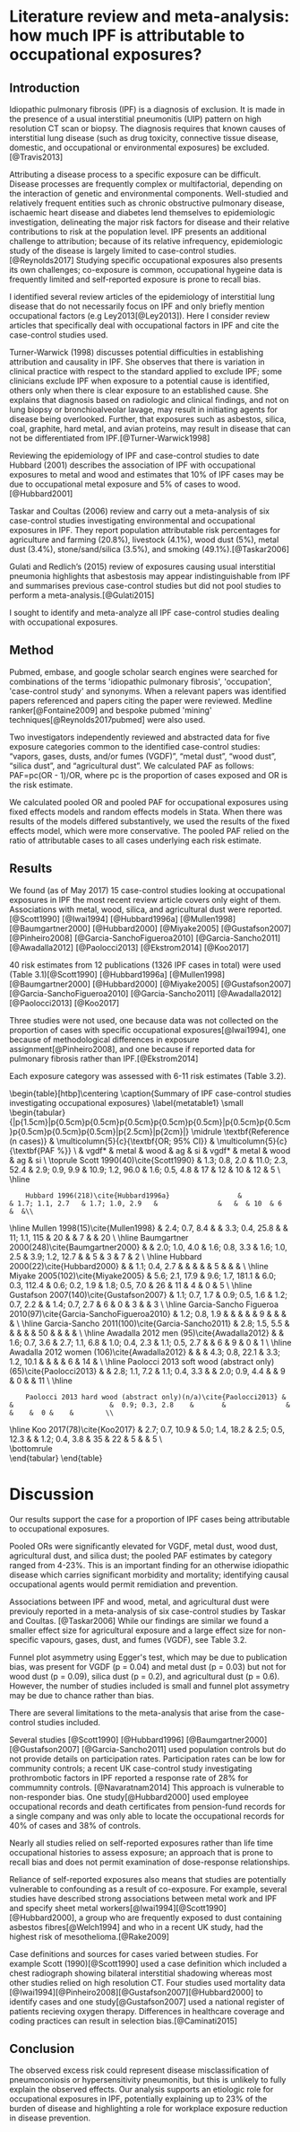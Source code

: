 # Literature review and meta-analysis: how much IPF is attributable to occupational exposures?

<!--
consider 'finishing off' lit search stuff and sticking more detail in here  - ?build a django app?    

consider revisiting meta-analysis using R and reviewing with cosetta

consider adding Kim 2017 and updating analysis
-->

## Introduction

Idiopathic pulmonary fibrosis (IPF) is a diagnosis of exclusion. It is made in the presence of a usual interstitial pneumonitis (UIP) pattern on high resolution CT scan or biopsy. The diagnosis requires that known causes of interstitial lung disease (such as drug toxicity, connective tissue disease, domestic, and occupational or environmental exposures) be excluded.[@Travis2013]

Attributing a disease process to a specific exposure can be difficult. Disease processes are frequently complex or multifactorial, depending on the interaction of genetic and environmental components. Well-studied and relatively frequent entities such as chronic obstructive pulmonary disease, ischaemic heart disease and diabetes lend themselves to epidemiologic investigation, delineating the major risk factors for disease and their relative contributions to
risk at the population level. IPF presents an additional challenge to attribution; because of its relative infrequency, epidemiologic study of the disease is largely limited to case-control studies.[@Reynolds2017] Studying specific occupational exposures also presents its own challenges; co-exposure is common, occupational hygeine data is frequently limited and self-reported exposure is prone to recall bias.

I identified several review articles of the epidemiology of interstitial lung disease that do not necessarily focus on IPF and only briefly mention occupational factors (e.g Ley2013[@Ley2013]). Here I consider review articles that specifically deal with occupational factors in IPF and cite the case-control studies used.

Turner-Warwick (1998) discusses potential difficulties in establishing attribution and causality in IPF. She observes that there is variation in clinical practice with respect to the standard applied to exclude IPF; some clinicians exclude IPF when exposure to a potential cause is identified, others only when there is clear exposure to an established cause. She explains that diagnosis based on radiologic and clinical findings, and not on lung biopsy or bronchioalveolar lavage, may result in initiating agents for disease being overlooked. Further, that exposures such as asbestos, silica, coal,
graphite, hard metal, and avian proteins, may result in disease that can not be differentiated from IPF.[@Turner-Warwick1998]

Reviewing the epidemiology of IPF and case-control studies to date Hubbard (2001) describes the association of IPF with occupational exposures to metal and wood and estimates that 10\% of IPF cases may be due to occupational metal exposure and 5\% of cases to wood.[@Hubbard2001]

Taskar and Coultas (2006) review and carry out a meta-analysis of six case-control studies investigating environmental and occupational exposures in IPF. They report population attributable risk percentages for agriculture and farming (20.8\%), livestock (4.1\%), wood dust (5\%), metal dust (3.4\%), stone/sand/silica (3.5\%), and smoking (49.1\%).[@Taskar2006]

Gulati and Redlich’s (2015) review of exposures causing usual interstitial pneumonia highlights that asbestosis may appear indistinguishable from IPF and summarises previous case-control studies but did not pool studies to perform a meta-analysis.[@Gulati2015]

I sought to identify and meta-analyze all IPF case-control studies dealing with occupational exposures.

## Method

Pubmed, embase, and google scholar search engines were searched for combinations of the terms 'idiopathic pulmonary fibrosis', 'occupation', 'case-control study' and synonyms. When a relevant papers was identified papers referenced and papers citing the paper were reviewed. Medline ranker[@Fontaine2009] and bespoke pubmed 'mining' techniques[@Reynolds2017pubmed] were also used.

Two investigators independently reviewed and abstracted data for five exposure categories
common to the identified case-control studies: “vapors, gases, dusts, and/or fumes (VGDF)”, “metal dust”, “wood dust”, “silica dust”, and “agricultural dust”. We calculated PAF as follows: PAF=pc(OR - 1)/OR, where pc is the proportion of cases exposed and OR is the risk estimate.  

We calculated pooled OR and pooled PAF for occupational exposures using fixed effects models and  random effects models in Stata. When there was  results of the models differed substantively, we used the results of the fixed effects model, which were more conservative. The pooled PAF relied on the ratio of attributable cases to all cases underlying each risk estimate.

## Results 

We found (as of May 2017) 15 case-control studies looking at occupational exposures in IPF the most recent review article covers only eight of them. Associations with metal, wood, silica, and agricultural dust were reported. [@Scott1990] [@Iwai1994] [@Hubbard1996a] [@Mullen1998] [@Baumgartner2000] [@Hubbard2000] [@Miyake2005] [@Gustafson2007] [@Pinheiro2008] [@Garcia-SanchoFigueroa2010] [@Garcia-Sancho2011] [@Awadalla2012] [@Paolocci2013] [@Ekstrom2014] [@Koo2017] 

40 risk estimates from 12 publications (1326 IPF cases in total) were used (Table 3.1)[@Scott1990] [@Hubbard1996a] [@Mullen1998] [@Baumgartner2000] [@Hubbard2000] [@Miyake2005] [@Gustafson2007] [@Garcia-SanchoFigueroa2010] [@Garcia-Sancho2011] [@Awadalla2012] [@Paolocci2013] [@Koo2017] 

Three studies were not used, one because data was not collected on the proportion of cases with specific occupational exposures[@Iwai1994], one because of methodological differences in exposure assignment[@Pinheiro2008], and one because if reported data for pulmonary fibrosis rather than IPF.[@Ekstrom2014] 

Each exposure category was assessed with 6-11 risk estimates (Table 3.2).

\begin{table}[htbp]\centering
\caption{Summary of IPF case-control studies investigating occupational exposures}
\label{metatable1}
\small
    \begin{tabular}{|p{1.5cm}|p{0.5cm}p{0.5cm}p{0.5cm}p{0.5cm}p{0.5cm}|p{0.5cm}p{0.5cm}p{0.5cm}p{0.5cm}p{0.5cm}|p{2.5cm}|p{2cm}|}
\midrule
\textbf{Reference (n cases)} & \multicolumn{5}{c}{\textbf{OR; 95\% CI}} & \multicolumn{5}{c}{\textbf{PAF \%}}  \\
        & vgdf* & metal & wood & ag & si & vgdf* & metal & wood & ag & si  \\
\toprule
        Scott 1990(40)\cite{Scott1990}                   & 1.3; 0.8, 2.0 & 11.0; 2.3, 52.4 & 2.9; 0.9, 9.9 & 10.9; 1.2, 96.0 & 1.6; 0.5, 4.8 & 17 & 12 & 10 & 12 & 5   \\
\hline

        Hubbard 1996(218)\cite{Hubbard1996a}                 &               & 1.7; 1.1, 2.7   & 1.7; 1.0, 2.9   &               &   &  & 10  & 6   &  &\\
\hline
        Mullen 1998(15)\cite{Mullen1998}                   & 2.4; 0.7, 8.4   &               & 3.3; 0.4, 25.8  &  & 11; 1.1, 115             & 20 &    & 7  &    & 20                         \\
\hline
        Baumgartner 2000(248)\cite{Baumgartner2000}             &               & 2.0; 1.0, 4.0   & 1.6; 0.8, 3.3   & 1.6; 1.0, 2.5   & 3.9; 1.2, 12.7 &   & 5  & 3  & 7 & 2                \\
\hline
        Hubbard 2000(22)\cite{Hubbard2000}                  &               & 1.1; 0.4, 2.7   &               &               &    &   & 5   &    &  &     \\
\hline
        Miyake 2005(102)\cite{Miyake2005}                  &  5.6; 2.1, 17.9    & 9.6; 1.7, 181.1 & 6.0; 0.3, 112.4 & 0.6; 0.2, 1.9   & 1.8; 0.5, 7.0           & 26 & 11 & 4  & 0   &  5                  \\
\hline
        Gustafson 2007(140)\cite{Gustafson2007}               & 1.1; 0.7, 1.7   & 0.9; 0.5, 1.6   & 1.2; 0.7, 2.2   &   & 1.4; 0.7, 2.7           & 6  & 0   & 3  &    & 3                   \\
\hline
        Garcia-Sancho Figueroa 2010(97)\cite{Garcia-SanchoFigueroa2010}   & 1.2; 0.8, 1.9   &               &               &               &   & 9   &    &    & &                  \\
\hline
        Garcia-Sancho 2011(100)\cite{Garcia-Sancho2011}           & 2.8; 1.5, 5.5   &               &               &               &   &  50  &    &    & &                         \\
\hline
        Awadalla 2012 men (95)\cite{Awadalla2012}                &               & 1.6; 0.7, 3.6   & 2.7; 1.1, 6.8    & 1.0; 0.4, 2.3   & 1.1; 0.5, 2.7 &   & 6  & 9  & 0  & 1                         \\
\hline
        Awadalla 2012 women (106)\cite{Awadalla2012}                &               &    & 4.3; 0.8, 22.1    & 3.3; 1.2, 10.1  & &   &   & 6  & 14  &             \\
\hline
        Paolocci 2013 soft wood (abstract only)(65)\cite{Paolocci2013} &               &     2.8; 1.1, 7.2       & 1.1; 0.4, 3.3 &   & 2.0; 0.9, 4.4               &   &  9  & 0  &    & 11 \\
\hline

        Paolocci 2013 hard wood (abstract only)(n/a)\cite{Paolocci2013} &               &                        & 	0.9; 0.3, 2.8	 & 		 &               &   &    &  0 &    &        \\
\hline
        Koo 2017(78)\cite{Koo2017}                      & 2.7; 0.7, 10.9  & 5.0; 1.4, 18.2  & 2.5; 0.5, 12.3  & & 1.2; 0.4, 3.8              & 35 & 22 & 5  &    & 5     \\        
\bottomrule             
\end{tabular}
\end{table}


# Discussion 

Our results support the case for a  proportion of IPF cases being attributable to occupational exposures. 

Pooled ORs were significantly elevated for VGDF, metal dust, wood dust, agricultural dust, and silica dust; the pooled PAF estimates by category ranged from 4-23\%. This is an important finding for an otherwise idiopathic disease which carries significant morbidity and mortality; identifying causal occupational agents would permit remidiation and prevention.  

Associations between IPF and wood, metal, and agricultural dust were previouly reported in a meta-analysis of six case-control studies by Taskar and Coultas. [@Taskar2006] While our findings are similar we found a smaller effect size for agricultural exposure and a large effect size for non-specific vapours, gases, dust, and fumes (VGDF), see Table 3.2.  

Funnel plot asymmetry using Egger's test, which may be due to publication bias, was present for VGDF (p = 0.04) and metal dust (p = 0.03) but not for wood dust (p = 0.09), silica dust (p = 0.2), and agricultural dust (p = 0.6). However, the number of studies included is small and funnel plot assymetry may be due to chance rather than bias.

There are several limitations to the meta-analysis that arise from the case-control studies included. 

Several studies [@Scott1990] [@Hubbard1996] [@Baumgartner2000] [@Gustafson2007] [@Garcia-Sancho2011] used population controls but do not provide details on participation rates. Participation rates can be low for community controls; a recent UK case-control study investigating prothrombotic factors in IPF reported a response rate of 28\% for commumnity controls. [@Navaratnam2014] This approach is vulnerable to non-responder bias. One study[@Hubbard2000] used
employee occupational records and death certificates from pension-fund records for a single company and was only able to locate the occupational records for 40\% of cases and 38\% of controls.  

Nearly all studies relied on self-reported exposures rather than life time occupational histories to assess exposure; an approach that is prone to recall bias and does not permit examination of dose-response relationships.

Reliance of self-reported exposures also means that studies are potentially vulnerable to confounding as a result of co-exposure. For example, several studies have described strong associations between metal work and IPF and specify sheet metal workers[@Iwai1994][@Scott1990][@Hubbard2000], a group who are frequently exposed to dust containing asbestos fibres[@Welch1994] and who in a recent UK study, had the highest risk of mesothelioma.[@Rake2009]

Case definitions and sources for cases varied between studies. For example Scott (1990)[@Scott1990] used a case definition which included a chest radiograph showing bilateral interstitial shadowing whereas most other studies relied on high resolution CT. Four studies used mortality data [@Iwai1994][@Pinheiro2008][@Gustafson2007][@Hubbard2000] to identify cases and one study[@Gustafson2007] used a national register of patients recieving oxygen therapy. Differences in
healthcare coverage and coding practices can result in selection bias.[@Caminati2015] 


## Conclusion

The observed excess risk could represent disease misclassification of pneumoconiosis or hypersensitivity pneumonitis, but this is unlikely to fully explain the observed effects. Our analysis supports an etiologic role for occupational exposures in IPF, potentially explaining up to 23\% of the burden of disease and highlighting a role for workplace exposure reduction in disease prevention.
